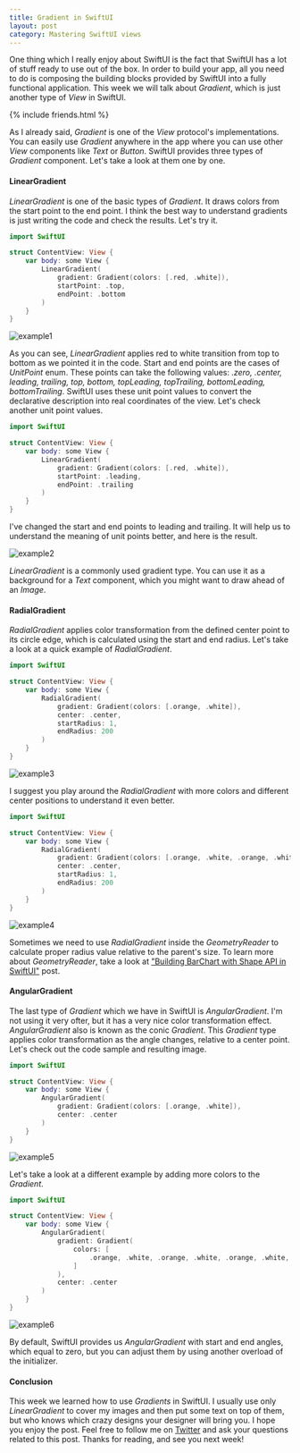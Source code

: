 ```yaml
---
title: Gradient in SwiftUI
layout: post
category: Mastering SwiftUI views
---
```


One thing which I really enjoy about SwiftUI is the fact that SwiftUI has a lot of stuff ready to use out of the box. In order to build your app, all you need to do is composing the building blocks provided by SwiftUI into a fully functional application. This week we will talk about *Gradient*, which is just another type of *View* in SwiftUI.

{% include friends.html %}

As I already said, *Gradient* is one of the *View* protocol's implementations. You can easily use *Gradient* anywhere in the app where you can use other *View* components like *Text* or *Button*. SwiftUI provides three types of *Gradient* component. Let's take a look at them one by one.

#### LinearGradient
*LinearGradient* is one of the basic types of *Gradient*. It draws colors from the start point to the end point. I think the best way to understand gradients is just writing the code and check the results. Let's try it.

```swift
import SwiftUI

struct ContentView: View {
    var body: some View {
        LinearGradient(
            gradient: Gradient(colors: [.red, .white]),
            startPoint: .top,
            endPoint: .bottom
        )
    }
}
```

![example1](/public/l1.png)

As you can see, *LinearGradient* applies red to white transition from top to bottom as we pointed it in the code. Start and end points are the cases of *UnitPoint* enum. These points can take the following values: *.zero, .center, leading, trailing, top, bottom, topLeading, topTrailing, bottomLeading, bottomTrailing*. SwiftUI uses these unit point values to convert the declarative description into real coordinates of the view. Let's check another unit point values.

```swift
import SwiftUI

struct ContentView: View {
    var body: some View {
        LinearGradient(
            gradient: Gradient(colors: [.red, .white]),
            startPoint: .leading,
            endPoint: .trailing
        )
    }
}
```

I've changed the start and end points to leading and trailing. It will help us to understand the meaning of unit points better, and here is the result.

![example2](/public/l2.png)

*LinearGradient* is a commonly used gradient type. You can use it as a background for a *Text* component, which you might want to draw ahead of an *Image*.

#### RadialGradient
*RadialGradient* applies color transformation from the defined center point to its circle edge, which is calculated using the start and end radius. Let's take a look at a quick example of *RadialGradient*.

```swift
import SwiftUI

struct ContentView: View {
    var body: some View {
        RadialGradient(
            gradient: Gradient(colors: [.orange, .white]),
            center: .center,
            startRadius: 1,
            endRadius: 200
        )
    }
}
```

![example3](/public/r1.png)

I suggest you play around the *RadialGradient* with more colors and different center positions to understand it even better.

```swift
import SwiftUI

struct ContentView: View {
    var body: some View {
        RadialGradient(
            gradient: Gradient(colors: [.orange, .white, .orange, .white]),
            center: .center,
            startRadius: 1,
            endRadius: 200
        )
    }
}
```

![example4](/public/r2.png)

Sometimes we need to use *RadialGradient* inside the *GeometryReader* to calculate proper radius value relative to the parent's size. To learn more about *GeometryReader*, take a look at ["Building BarChart with Shape API in SwiftUI"](/2019/08/14/building-barchart-with-shape-api-in-swiftui/) post.

#### AngularGradient
The last type of *Gradient* which we have in SwiftUI is *AngularGradient*. I'm not using it very ofter, but it has a very nice color transformation effect. *AngularGradient* also is known as the conic *Gradient*. This *Gradient* type applies color transformation as the angle changes, relative to a center point. Let's check out the code sample and resulting image.

```swift
import SwiftUI

struct ContentView: View {
    var body: some View {
        AngularGradient(
            gradient: Gradient(colors: [.orange, .white]),
            center: .center
        )
    }
}
```

![example5](/public/a1.png)

Let's take a look at a different example by adding more colors to the *Gradient*.

```swift
import SwiftUI

struct ContentView: View {
    var body: some View {
        AngularGradient(
            gradient: Gradient(
                colors: [
                    .orange, .white, .orange, .white, .orange, .white, .orange, .white, .orange
                ]
            ),
            center: .center
        )
    }
}
```

![example6](/public/a2.png)

By default, SwiftUI provides us *AngularGradient* with start and end angles, which equal to zero, but you can adjust them by using another overload of the initializer.

#### Conclusion
This week we learned how to use *Gradients* in SwiftUI. I usually use only *LinearGradient* to cover my images and then put some text on top of them, but who knows which crazy designs your designer will bring you. I hope you enjoy the post. Feel free to follow me on [Twitter](https://twitter.com/mecid) and ask your questions related to this post. Thanks for reading, and see you next week! 